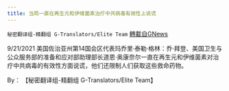 ```yaml
---
title: 当局一直在再生元和伊维菌素治疗中共病毒有效性上说谎
---
```

`秘密翻译组-精翻组 G-Translators/Elite Team` [轉載自GNews](https://gnews.org/zh-hans/1547679/)

9/21/2021 美国佐治亚州第14国会区代表玛乔里·泰勒·格林：乔·拜登、美国卫生与公众服务部的准备和应对部助理部长道恩·奥康奈尔一直在再生元和伊维菌素对治疗中共病毒的有效性方面说谎，他们还限制人们获取这些救命药物。

By： 【秘密翻译组-精翻组 G-Translators/Elite Team】
